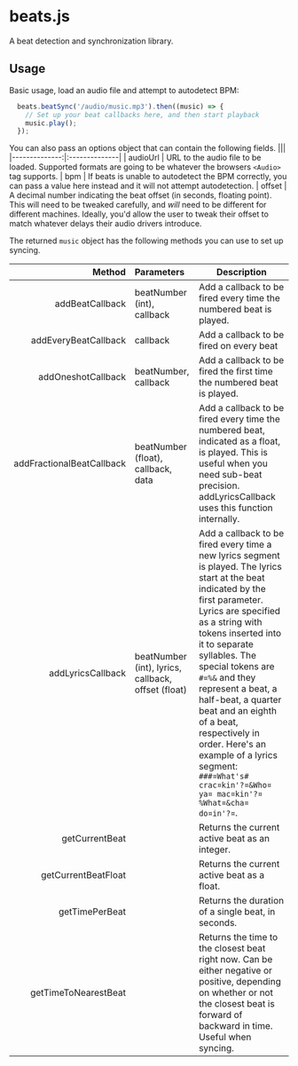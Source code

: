 # beats.js

A beat detection and synchronization library.

## Usage

Basic usage, load an audio file and attempt to autodetect BPM:

```js
  beats.beatSync('/audio/music.mp3').then((music) => {
    // Set up your beat callbacks here, and then start playback
    music.play();
  });
```

You can also pass an options object that can contain the following fields.
|||
|--------------:|:--------------|
| audioUrl      | URL to the audio file to be loaded. Supported formats are going to be whatever the browsers `<Audio>` tag supports.
| bpm           | If beats is unable to autodetect the BPM correctly, you can pass a value here instead and it will not attempt autodetection.
| offset        | A decimal number indicating the beat offset (in seconds, floating point). This will need to be tweaked carefully, and *will* need to be different for different machines. Ideally, you'd allow the user to tweak their offset to match whatever delays their audio drivers introduce.

The returned `music` object has the following methods you can use to set up
syncing.

| Method                    |Parameters                                          |Description|
|--------------------------:|:---------------------------------------------------|-
| addBeatCallback           | beatNumber (int), callback                         | Add a callback to be fired every time the numbered beat is played.
| addEveryBeatCallback      | callback                                           | Add a callback to be fired on every beat
|     addOneshotCallback        | beatNumber, callback                           | Add a callback to be fired the first time the numbered beat is played.
|     addFractionalBeatCallback | beatNumber (float), callback, data             | Add a callback to be fired every time the numbered beat, indicated as a float, is played. This is useful when you need sub-beat precision. addLyricsCallback uses this function internally.
| addLyricsCallback         | beatNumber (int), lyrics, callback, offset (float) | Add a callback to be fired every time a new lyrics segment is played. The lyrics start at the beat indicated by the first parameter. Lyrics are specified as a string with tokens inserted into it to separate syllables. The special tokens are `#¤%&` and they represent a beat, a half-beat, a quarter beat and an eighth of a beat, respectively in order. Here's an example of a lyrics segment: `###¤What's# crac¤kin'?¤&Who¤ ya¤ mac¤kin'?¤%What¤&cha¤ do¤in'?¤`.
| getCurrentBeat            |                                                    | Returns the current active beat as an integer.
| getCurrentBeatFloat       |                                                    | Returns the current active beat as a float.
| getTimePerBeat            |                                                    | Returns the duration of a single beat, in seconds.
| getTimeToNearestBeat      |                                                    | Returns the time to the closest beat right now. Can be either negative or positive, depending on whether or not the closest beat is forward of backward in time. Useful when syncing.